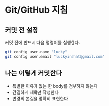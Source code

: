 # Git/GitHub 지침

## 커밋 전 설정

커밋 전에 반드시 다음 명령어를 실행한다.

```bash
git config user.name "lucky"
git config user.email "luckyinahat@gmail.com"
```

## 나는 이렇게 커밋한다

- 특별한 이유가 없는 한 body를 첨부하지 않는다
- 간결하게 제목만 작성한다
- 변경의 본질을 명확히 표현한다
